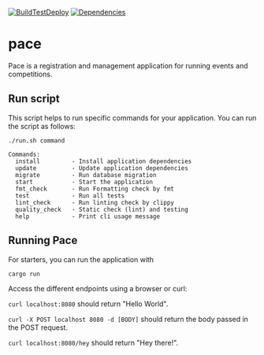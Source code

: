 [![BuildTestDeploy](https://github.com/pace-running/pace3/actions/workflows/build-test-deploy.yml/badge.svg)](https://github.com/pace-running/pace3/actions/workflows/build-test-deploy.yml)
[![Dependencies](https://github.com/pace-running/pace3/actions/workflows/dependencies.yml/badge.svg)](https://github.com/pace-running/pace3/actions/workflows/dependencies.yml)
# pace

Pace is a registration and management application for running events and competitions.

## Run script

This script helps to run specific commands for your application. You can run the script as follows:

```shell
./run.sh command 

Commands:
  install         - Install application dependencies
  update          - Update application dependencies
  migrate         - Run database migration
  start           - Start the application
  fmt_check       - Run Formatting check by fmt
  test            - Run all tests
  lint_check      - Run linting check by clippy
  quality_check   - Static check (lint) and testing
  help            - Print cli usage message
```

## Running Pace

For starters, you can run the application with 

```
cargo run
```

Access the different endpoints using a browser or curl:

`curl localhost:8080` should return "Hello World".

`curl -X POST localhost 8080 -d [BODY]` should return the body passed in the POST request.

`curl localhost:8080/hey` should return "Hey there!".
